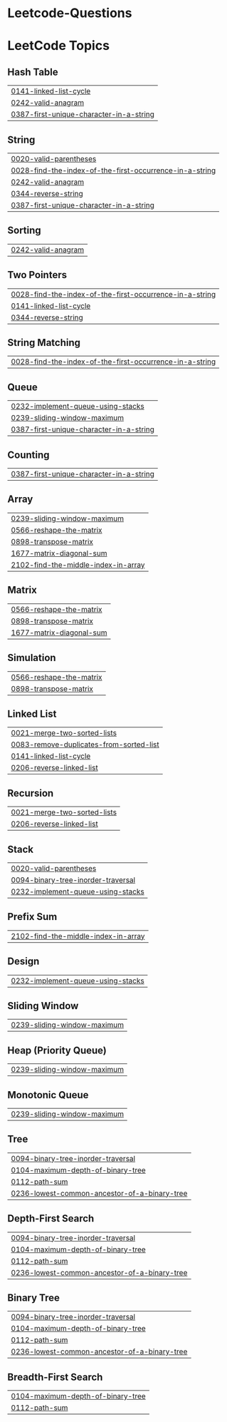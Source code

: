 # Leetcode-Questions
<!---LeetCode Topics Start-->
# LeetCode Topics
## Hash Table
|  |
| ------- |
| [0141-linked-list-cycle](https://github.com/Rohan200511/Leetcode-Questions/tree/master/0141-linked-list-cycle) |
| [0242-valid-anagram](https://github.com/Rohan200511/Leetcode-Questions/tree/master/0242-valid-anagram) |
| [0387-first-unique-character-in-a-string](https://github.com/Rohan200511/Leetcode-Questions/tree/master/0387-first-unique-character-in-a-string) |
## String
|  |
| ------- |
| [0020-valid-parentheses](https://github.com/Rohan200511/Leetcode-Questions/tree/master/0020-valid-parentheses) |
| [0028-find-the-index-of-the-first-occurrence-in-a-string](https://github.com/Rohan200511/Leetcode-Questions/tree/master/0028-find-the-index-of-the-first-occurrence-in-a-string) |
| [0242-valid-anagram](https://github.com/Rohan200511/Leetcode-Questions/tree/master/0242-valid-anagram) |
| [0344-reverse-string](https://github.com/Rohan200511/Leetcode-Questions/tree/master/0344-reverse-string) |
| [0387-first-unique-character-in-a-string](https://github.com/Rohan200511/Leetcode-Questions/tree/master/0387-first-unique-character-in-a-string) |
## Sorting
|  |
| ------- |
| [0242-valid-anagram](https://github.com/Rohan200511/Leetcode-Questions/tree/master/0242-valid-anagram) |
## Two Pointers
|  |
| ------- |
| [0028-find-the-index-of-the-first-occurrence-in-a-string](https://github.com/Rohan200511/Leetcode-Questions/tree/master/0028-find-the-index-of-the-first-occurrence-in-a-string) |
| [0141-linked-list-cycle](https://github.com/Rohan200511/Leetcode-Questions/tree/master/0141-linked-list-cycle) |
| [0344-reverse-string](https://github.com/Rohan200511/Leetcode-Questions/tree/master/0344-reverse-string) |
## String Matching
|  |
| ------- |
| [0028-find-the-index-of-the-first-occurrence-in-a-string](https://github.com/Rohan200511/Leetcode-Questions/tree/master/0028-find-the-index-of-the-first-occurrence-in-a-string) |
## Queue
|  |
| ------- |
| [0232-implement-queue-using-stacks](https://github.com/Rohan200511/Leetcode-Questions/tree/master/0232-implement-queue-using-stacks) |
| [0239-sliding-window-maximum](https://github.com/Rohan200511/Leetcode-Questions/tree/master/0239-sliding-window-maximum) |
| [0387-first-unique-character-in-a-string](https://github.com/Rohan200511/Leetcode-Questions/tree/master/0387-first-unique-character-in-a-string) |
## Counting
|  |
| ------- |
| [0387-first-unique-character-in-a-string](https://github.com/Rohan200511/Leetcode-Questions/tree/master/0387-first-unique-character-in-a-string) |
## Array
|  |
| ------- |
| [0239-sliding-window-maximum](https://github.com/Rohan200511/Leetcode-Questions/tree/master/0239-sliding-window-maximum) |
| [0566-reshape-the-matrix](https://github.com/Rohan200511/Leetcode-Questions/tree/master/0566-reshape-the-matrix) |
| [0898-transpose-matrix](https://github.com/Rohan200511/Leetcode-Questions/tree/master/0898-transpose-matrix) |
| [1677-matrix-diagonal-sum](https://github.com/Rohan200511/Leetcode-Questions/tree/master/1677-matrix-diagonal-sum) |
| [2102-find-the-middle-index-in-array](https://github.com/Rohan200511/Leetcode-Questions/tree/master/2102-find-the-middle-index-in-array) |
## Matrix
|  |
| ------- |
| [0566-reshape-the-matrix](https://github.com/Rohan200511/Leetcode-Questions/tree/master/0566-reshape-the-matrix) |
| [0898-transpose-matrix](https://github.com/Rohan200511/Leetcode-Questions/tree/master/0898-transpose-matrix) |
| [1677-matrix-diagonal-sum](https://github.com/Rohan200511/Leetcode-Questions/tree/master/1677-matrix-diagonal-sum) |
## Simulation
|  |
| ------- |
| [0566-reshape-the-matrix](https://github.com/Rohan200511/Leetcode-Questions/tree/master/0566-reshape-the-matrix) |
| [0898-transpose-matrix](https://github.com/Rohan200511/Leetcode-Questions/tree/master/0898-transpose-matrix) |
## Linked List
|  |
| ------- |
| [0021-merge-two-sorted-lists](https://github.com/Rohan200511/Leetcode-Questions/tree/master/0021-merge-two-sorted-lists) |
| [0083-remove-duplicates-from-sorted-list](https://github.com/Rohan200511/Leetcode-Questions/tree/master/0083-remove-duplicates-from-sorted-list) |
| [0141-linked-list-cycle](https://github.com/Rohan200511/Leetcode-Questions/tree/master/0141-linked-list-cycle) |
| [0206-reverse-linked-list](https://github.com/Rohan200511/Leetcode-Questions/tree/master/0206-reverse-linked-list) |
## Recursion
|  |
| ------- |
| [0021-merge-two-sorted-lists](https://github.com/Rohan200511/Leetcode-Questions/tree/master/0021-merge-two-sorted-lists) |
| [0206-reverse-linked-list](https://github.com/Rohan200511/Leetcode-Questions/tree/master/0206-reverse-linked-list) |
## Stack
|  |
| ------- |
| [0020-valid-parentheses](https://github.com/Rohan200511/Leetcode-Questions/tree/master/0020-valid-parentheses) |
| [0094-binary-tree-inorder-traversal](https://github.com/Rohan200511/Leetcode-Questions/tree/master/0094-binary-tree-inorder-traversal) |
| [0232-implement-queue-using-stacks](https://github.com/Rohan200511/Leetcode-Questions/tree/master/0232-implement-queue-using-stacks) |
## Prefix Sum
|  |
| ------- |
| [2102-find-the-middle-index-in-array](https://github.com/Rohan200511/Leetcode-Questions/tree/master/2102-find-the-middle-index-in-array) |
## Design
|  |
| ------- |
| [0232-implement-queue-using-stacks](https://github.com/Rohan200511/Leetcode-Questions/tree/master/0232-implement-queue-using-stacks) |
## Sliding Window
|  |
| ------- |
| [0239-sliding-window-maximum](https://github.com/Rohan200511/Leetcode-Questions/tree/master/0239-sliding-window-maximum) |
## Heap (Priority Queue)
|  |
| ------- |
| [0239-sliding-window-maximum](https://github.com/Rohan200511/Leetcode-Questions/tree/master/0239-sliding-window-maximum) |
## Monotonic Queue
|  |
| ------- |
| [0239-sliding-window-maximum](https://github.com/Rohan200511/Leetcode-Questions/tree/master/0239-sliding-window-maximum) |
## Tree
|  |
| ------- |
| [0094-binary-tree-inorder-traversal](https://github.com/Rohan200511/Leetcode-Questions/tree/master/0094-binary-tree-inorder-traversal) |
| [0104-maximum-depth-of-binary-tree](https://github.com/Rohan200511/Leetcode-Questions/tree/master/0104-maximum-depth-of-binary-tree) |
| [0112-path-sum](https://github.com/Rohan200511/Leetcode-Questions/tree/master/0112-path-sum) |
| [0236-lowest-common-ancestor-of-a-binary-tree](https://github.com/Rohan200511/Leetcode-Questions/tree/master/0236-lowest-common-ancestor-of-a-binary-tree) |
## Depth-First Search
|  |
| ------- |
| [0094-binary-tree-inorder-traversal](https://github.com/Rohan200511/Leetcode-Questions/tree/master/0094-binary-tree-inorder-traversal) |
| [0104-maximum-depth-of-binary-tree](https://github.com/Rohan200511/Leetcode-Questions/tree/master/0104-maximum-depth-of-binary-tree) |
| [0112-path-sum](https://github.com/Rohan200511/Leetcode-Questions/tree/master/0112-path-sum) |
| [0236-lowest-common-ancestor-of-a-binary-tree](https://github.com/Rohan200511/Leetcode-Questions/tree/master/0236-lowest-common-ancestor-of-a-binary-tree) |
## Binary Tree
|  |
| ------- |
| [0094-binary-tree-inorder-traversal](https://github.com/Rohan200511/Leetcode-Questions/tree/master/0094-binary-tree-inorder-traversal) |
| [0104-maximum-depth-of-binary-tree](https://github.com/Rohan200511/Leetcode-Questions/tree/master/0104-maximum-depth-of-binary-tree) |
| [0112-path-sum](https://github.com/Rohan200511/Leetcode-Questions/tree/master/0112-path-sum) |
| [0236-lowest-common-ancestor-of-a-binary-tree](https://github.com/Rohan200511/Leetcode-Questions/tree/master/0236-lowest-common-ancestor-of-a-binary-tree) |
## Breadth-First Search
|  |
| ------- |
| [0104-maximum-depth-of-binary-tree](https://github.com/Rohan200511/Leetcode-Questions/tree/master/0104-maximum-depth-of-binary-tree) |
| [0112-path-sum](https://github.com/Rohan200511/Leetcode-Questions/tree/master/0112-path-sum) |
<!---LeetCode Topics End-->